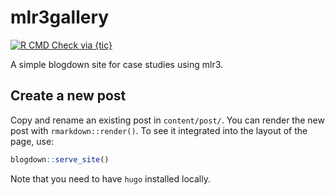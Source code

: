 # mlr3gallery

<!-- badges: start -->
[![R CMD Check via {tic}](https://img.shields.io/github/workflow/status/mlr-org/mlr3gallery/R%20CMD%20Check%20via%20%7Btic%7D?logo=github&label=R%20CMD%20Check%20via%20{tic}&style=flat-square)](https://github.com/mlr-org/mlr3gallery/actions)
<!-- badges: end -->

A simple blogdown site for case studies using mlr3.

## Create a new post

Copy and rename an existing post in `content/post/`.
You can render the new post with `rmarkdown::render()`.
To see it integrated into the layout of the page, use:

```r
blogdown::serve_site()
```

Note that you need to have `hugo` installed locally.
